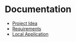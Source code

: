 # Documentation

- [Project Idea](01-Idea.md)
- [Requirements](02-Requirements.md)
- [Local Application](03-Local-Application.md)

